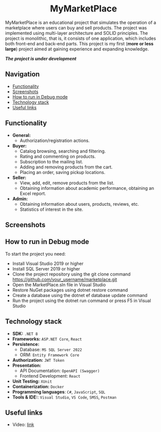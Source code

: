<h1 align="center">MyMarketPlace</h1>

MyMarketPlace is an educational project that simulates the operation of a marketplace where users can buy and sell products. The project was implemented using multi-layer architecture and SOLID principles. The project is monolithic, that is, it consists of one application, which includes both front-end and back-end parts. This project is my first (**more or less large**) project aimed at gaining experience and expanding knowledge.  
  
***The project is under development***

## Navigation
 - [Functionality](#functionality)
 - [Screenshots](#screenshots)
 - [How to run in Debug mode](#how-to-run-in-debug-mode)
 - [Technology stack](#technology-stack)
 - [Useful links](#useful-links)

## Functionality
- **General:**
     - Authorization/registration actions.
- **Buyer:**
     - Catalog browsing, searching and filtering.
     - Rating and commenting on products.
     - Subscription to the mailing list.
     - Adding and removing products from the cart.
     - Placing an order, saving pickup locations.
- **Seller:**
     - View, add, edit, remove products from the list.
     - Obtaining information about academic performance, obtaining an Excel report.
- **Admin:**
     - Obtaining information about users, products, reviews, etc.
     - Statistics of interest in the site.

## Screenshots

## How to run in Debug mode
To start the project you need:

- Install Visual Studio 2019 or higher
- Install SQL Server 2019 or higher
- Clone the project repository using the git clone command https://github.com/your_username/marketplace.git
- Open the MarketPlace.sln file in Visual Studio
- Restore NuGet packages using dotnet restore command
- Create a database using the dotnet ef database update command
- Run the project using the dotnet run command or press F5 in Visual Studio

## Technology stack
- **SDK:** `.NET 8`
- **Frameworks:** `ASP.NET Core`, `React`
- **Persistence:**
    - Database: `MS SQL Server 2022`
    - ORM: `Entity Framework Core`
- **Authorization:** `JWT Token`
- **Presentation:**
    - API Documentation: `OpenAPI (Swagger)`
    - Frontend Development: `React`
- **Unit Testing:** `XUnit`
- **Containerization:** `Docker`
- **Programming languages**: `C#`, `JavaScript`, `SQL`
- **Tools & IDE:**: `Visual Studio`, `VS Code`, `SMSS`, `Postman`

## Useful links
- Video: [link]()